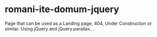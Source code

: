 # romani-ite-domum-jquery
Page that can be used as a Landing page, 404, Under Construction or similar. Using jQuery and jQuery.parallax...
